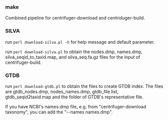 ### make
Combined pipeline for centrifuger-download and centriduger-build.

### SILVA
run `perl download-silva.pl -h` for help message and default parameter.

run `perl download-silva.pl` to obtain the nodes.dmp, names.dmp, silva_seqid_to_taxid.map, and silva_seq.fa.gz files for the input of centrifuger-build.

### GTDB
run `perl download-gtdb.pl` to obtain the files to create GTDB index. The files are gtdb_nodes.dmp, nodes_names.dmp, gtdb_file.list, gtdb_seqid2taxid.map and the folder of GTDB's representative file.

If you have NCBI's names.dmp file, e.g. from "centrifuger-download taxonomy", you can add the "--names names.dmp".

